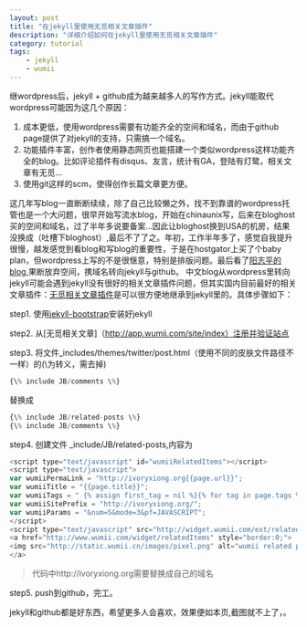 ```yaml
---
layout: post
title: "在jekyll里使用无觅相关文章插件"
description: "详细介绍如何在jekyll里使用无觅相关文章插件"
category: tutorial
tags:
    - jekyll
    - wumii
---
```

继wordpress后，jekyll + github成为越来越多人的写作方式。jekyll能取代wordpress可能因为这几个原因：

1. 成本更低，使用wordpress需要有功能齐全的空间和域名，而由于github page提供了对jekyll的支持，只需搞一个域名。
2. 功能插件丰富，创作者使用静态网页也能搭建一个类似wordpress这样功能齐全的blog。比如评论插件有disqus、友言，统计有GA，登陆有灯鹭，相关文章有无觅...
3. 使用git这样的scm，使得创作长篇文章更方便。

这几年写blog一直断断续续，除了自己比较懒之外，找不到靠谱的wordpress托管也是一个大问题，很早开始写流水blog，开始在chinaunix写，后来在bloghost买的空间和域名，过了半年多说要备案...因此让bloghost换到USA的机房，结果没换成（吐槽下bloghost）,最后不了了之。年初，工作半年多了，感觉自我提升很慢，越发感觉到看blog和写blog的重要性，于是在hostgator上买了个baby plan，但wordpress上写的不是很惬意，特别是排版问题。最后看了[阳志平的blog](http://www.yangzhiping.com/tech/wordpress-to-jekyll.html),果断放弃空间，携域名转向jekyll与github。
中文blog从wordpress里转向jekyll可能会遇到jekyll没有很好的相关文章插件问题，但其实国内目前最好的相关文章插件：[无觅相关文章插件](http://app.wumii.com/widget/relatedItems)是可以很方便地继承到jekyll里的。具体步骤如下：

step1. 使用[jekyll-bootstrap](http://jekyllbootstrap.com/)安装好jekyll

step2. 从[无觅相关文章]（http://app.wumii.com/site/index）注册并验证站点

step3. 将文件_includes/themes/twitter/post.html（使用不同的皮肤文件路径不一样）的(\为转义，需去掉)

``` javascript
{\% include JB/comments \%}
```

替换成

``` javascript
{\% include JB/related-posts \%}
{\% include JB/comments \%}
```
step4. 创建文件 _include/JB/related-posts,内容为

``` javascript
<script type="text/javascript" id="wumiiRelatedItems"></script>
<script type="text/javascript">
var wumiiPermaLink = "http://ivoryxiong.org{{page.url}}";
var wumiiTitle = "{{page.title}}";
var wumiiTags = " {% assign first_tag = nil %}{% for tag in page.tags %}{% if first_tag != null %},{% endif %} {% assign first_tag = tag %} {{tag}} {% endfor %}";
var wumiiSitePrefix = "http://ivoryxiong.org/";
var wumiiParams = "&num=5&mode=3&pf=JAVASCRIPT";
</script>
<script type="text/javascript" src="http://widget.wumii.com/ext/relatedItemsWidget"></script>
<a href="http://www.wumii.com/widget/relatedItems" style="border:0;">
<img src="http://static.wumii.cn/images/pixel.png" alt="wumii related posts" style="border:0;padding:0;margin:0;" />
</a>
```

>代码中http://ivoryxiong.org需要替换成自己的域名

step5. push到github，完工。

jekyll和github都是好东西，希望更多人会喜欢，效果便如本页,截图就不上了，。

